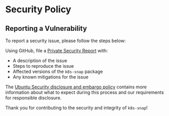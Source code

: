 # Security Policy

## Reporting a Vulnerability

To report a security issue, please follow the steps below:

Using GitHub, file a [Private Security Report](https://github.com/canonical/k8s-snap/security/advisories/new) with:
- A description of the issue
- Steps to reproduce the issue
- Affected versions of the `k8s-snap` package
- Any known mitigations for the issue

The [Ubuntu Security disclosure and embargo policy](https://ubuntu.com/security/disclosure-policy) contains more information about what to expect during this process and our requirements for responsible disclosure.

Thank you for contributing to the security and integrity of `k8s-snap`!
